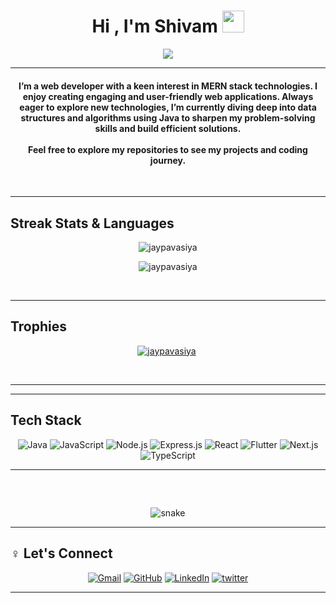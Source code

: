 <h1 align="center">Hi , I'm Shivam <img src="https://media.giphy.com/media/hvRJCLFzcasrR4ia7z/giphy.gif" width="35"></h1>

<p align="center">
  <a href="https://github.com/jaypavasiya">
    <img src="https://readme-typing-svg.herokuapp.com?lines=Web+Developer;Java%20|%20JavaScript%20|%20MERN%20Enthusiast;Always%20learning%20new%20things&center=true&width=500&height=50"></a>
</p>

<hr/>

<h4 align="center">
  I’m a web developer with a keen interest in MERN stack technologies. I enjoy creating engaging and user-friendly web applications. Always eager to explore new technologies, I’m currently diving deep into data structures and algorithms using Java to sharpen my problem-solving skills and build efficient solutions.<br><br>Feel free to explore my repositories to see my projects and coding journey.
</h4>

<br>
<hr/>

##  Streak Stats & Languages
<p align="center"><img src="https://github-readme-streak-stats.herokuapp.com/?user=ShivamSharma731&theme=algolia" alt="jaypavasiya" /></p>
<p align="center"><img src="https://github-readme-stats.vercel.app/api/top-langs/?username=ShivamSharma731&theme=algolia&layout=compact" alt="jaypavasiya" /></p>

<br>
<hr/>

##  Trophies
<p align="center"> <a href="https://github.com/jaypavasiya"><img
      src="https://github-profile-trophy.vercel.app/?username=ShivamSharma731&row=1&column=3&theme=algolia" alt="jaypavasiya" /></a>  </p>

<br>
<hr/>




<hr/>

##  Tech Stack
<p align="center">
  <img src="https://img.shields.io/badge/Java-17-blue.svg" alt="Java">
  <img src="https://img.shields.io/badge/JavaScript-3.0-yellow.svg" alt="JavaScript">
  <img src="https://img.shields.io/badge/Node.js-18.18.1-green.svg" alt="Node.js">
  <img src="https://img.shields.io/badge/Express.js-4.18.2-orange.svg" alt="Express.js">
  <img src="https://img.shields.io/badge/React-18.2.0-brightgreen.svg" alt="React">
  <img src="https://img.shields.io/badge/Flutter-3.13.1-purple.svg" alt="Flutter">
  <img src="https://img.shields.io/badge/Next.js-13.4.0-blueviolet.svg" alt="Next.js">
  <img src="https://img.shields.io/badge/TypeScript-5.1.3-red.svg" alt="TypeScript">
</p>

<hr/>

## 
  <br>
  <p align="center">
  <img src="https://raw.githubusercontent.com/ShivamSharma731/ShivamSharma731/output/github-contribution-grid-snake-dark.svg" alt="snake"></center>
</p>

<hr/>

## ‍♀️ Let's Connect
<p align="center">
  <a href="mailto:shivamsharma3172004@gmail.com"><img src="https://img.icons8.com/bubbles/50/000000/gmail.png" title='Gmail' alt="Gmail"/></a>
  <a href="https://github.com/ShivamSharma731"><img src="https://img.icons8.com/bubbles/50/000000/github.png" title='GitHub' alt="GitHub"/></a>
  <a href="www.linkedin.com/in/shivam-sharma-507baa284"><img src="https://img.icons8.com/bubbles/50/000000/linkedin.png" title='LinkedIn' alt="LinkedIn"/></a>
  <a href="https://twitter.com/Shivam7314"><img src="https://img.icons8.com/bubbles/50/000000/twitter-circled.png" title='Twitter' alt="twitter"/></a>
  
</p>

----
